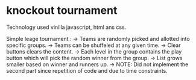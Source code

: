 # knockout tournament

Technology used vinilla javascript, html ans css.


Simple leage tournament :
-> Teams are randomly picked and allotted into specific groups.
-> Teams can be shuffeled at any given time.
-> Clear buttons clears the content.
-> Each level in the group contains the play button which will pick the random winner from the group.
-> List grows smaller based on winner and runners up.
-> NOTE: Did not implement the second part since repetition of code and due to time constraints.
